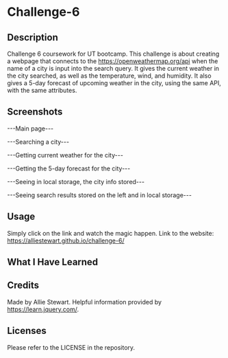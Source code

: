 # Challenge-6

## Description
Challenge 6 coursework for UT bootcamp. This challenge is about creating
a webpage that connects to the https://openweathermap.org/api when the name
of a city is input into the search query. It gives the current weather in
the city searched, as well as the temperature, wind, and humidity.
It also gives a 5-day forecast of upcoming weather in the city, using the
same API, with the same attributes.

## Screenshots
---Main page---

---Searching a city---

---Getting current weather for the city---

---Getting the 5-day forecast for the city---

---Seeing in local storage, the city info stored---

---Seeing search results stored on the left and in local storage---


## Usage
Simply click on the link and watch the magic happen. Link to the website: https://alliestewart.github.io/challenge-6/

## What I Have Learned


## Credits
Made by Allie Stewart. Helpful information provided by https://learn.jquery.com/.

## Licenses
Please refer to the LICENSE in the repository.